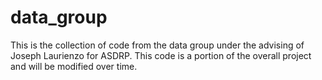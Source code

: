 # data_group
This is the collection of code from the data group under the advising of Joseph Laurienzo for ASDRP. This code is a portion of the overall project and will be modified over time.
